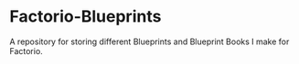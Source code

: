 # Factorio-Blueprints
A repository for storing different Blueprints and Blueprint Books I make for Factorio.
